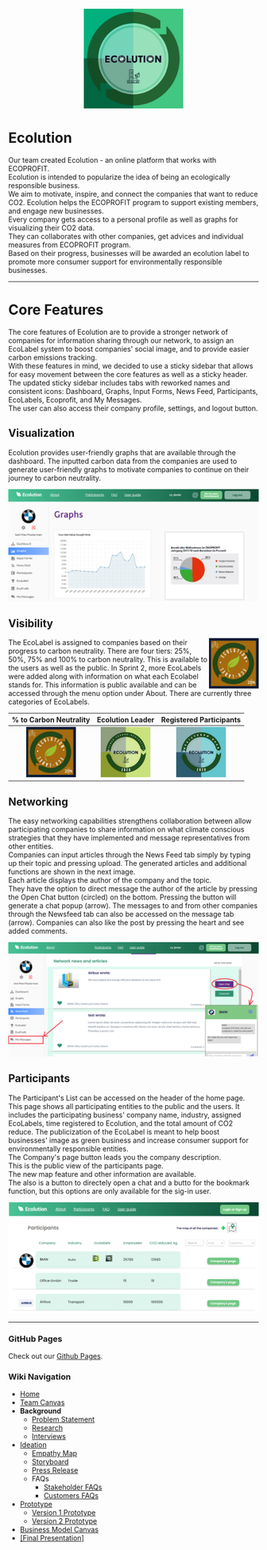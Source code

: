 <p align="center">
  <img src="https://github.com/gxc-international-innovation-challenge/gxc-team-13/blob/main/Version%202%20Prototype/ECOLUTION%20label.jpeg" width="200" height="200">
</p>

# Ecolution

Our team created Ecolution - an online platform that works with ECOPROFIT.\
Ecolution is intended to popularize the idea of being an ecologically responsible business. \
We aim to motivate, inspire, and connect the companies that want to reduce CO2. Ecolution helps the ECOPROFIT program to support existing members, and engage new businesses. \
Every company gets access to a personal profile as well as graphs for visualizing their CO2 data. \
They can collaborates with other companies, get advices and individual measures from ECOPROFIT program. \
Based on their progress, businesses will be awarded an ecolution label to promote more consumer support for environmentally responsible businesses.

---

# Core Features
The core features of Ecolution are to provide a stronger network of companies for information sharing through our network, to assign an EcoLabel system to boost companies' social image, and to provide easier carbon emissions tracking.\
With these features in mind, we decided to use a sticky sidebar that allows for easy movement between the core features as well as a sticky header. \
The updated sticky sidebar includes tabs with reworked names and consistent icons: Dashboard, Graphs, Input Forms, News Feed, Participants, EcoLabels, Ecoprofit, and My Messages.\
The user can also access their company profile, settings, and logout button.

## Visualization

Ecolution provides user-friendly graphs that are available through the dashboard. The inputted carbon data from the companies are used to generate user-friendly graphs to motivate companies to continue on their journey to carbon neutrality.

![Graphs](https://raw.githubusercontent.com/gxc-international-innovation-challenge/gxc-team-13/main/Version%202%20Prototype/Graphs.png?token=AL3VS6K6H7NZ3HAURI43FPS73SICA)

## Visibility
<img align="right" src="https://github.com/gxc-international-innovation-challenge/gxc-team-13/blob/main/Version%202%20Prototype/25%20label.jpeg" width="100">

The EcoLabel is assigned to companies based on their progress to carbon neutrality. There are four tiers: 25%, 50%, 75% and 100% to carbon neutrality. This is available to the users as well as the public. In Sprint 2, more EcoLabels were added along with information on what each Ecolabel stands for. This information is public available and can be accessed through the menu option under About. There are currently three categories of EcoLabels.

% to Carbon Neutrality     |  Ecolution Leader             | Registered Participants        | 
:-------------------------:|:-----------------------------:|:------------------------------:|
<img src="https://github.com/gxc-international-innovation-challenge/gxc-team-13/blob/main/Version%202%20Prototype/25%20label.jpeg" width="100"> | <img src="https://github.com/gxc-international-innovation-challenge/gxc-team-13/blob/main/Version%202%20Prototype/ecolabel%20leader.png" width="100"> | <img src="https://github.com/gxc-international-innovation-challenge/gxc-team-13/blob/main/Version%202%20Prototype/Ecolabel%20Participants.png" width="100">


## Networking

The easy networking capabilities strengthens collaboration between allow participating companies to share information on what climate conscious strategies that they have implemented and message representatives from other entities. \
Companies can input articles through the News Feed tab simply by typing up their topic and pressing upload. The generated articles and additional functions are shown in the next image.\
Each article displays the author of the company and the topic. \
They have the option to direct message the author of the article by pressing the Open Chat button (circled) on the bottom. Pressing the button will generate a chat popup (arrow). The messages to and from other companies through the Newsfeed tab can also be accessed on the message tab (arrow). Companies can also like the post by pressing the heart and see added comments.

![Network](https://raw.githubusercontent.com/gxc-international-innovation-challenge/gxc-team-13/main/Version%202%20Prototype/Newsfeed%202.png?token=AL3VS6IJ5QLFFD4FBDXDWSC73SJJG)

## Participants

The Participant's List can be accessed on the header of the home page. This page shows all participating entities to the public and the users. It includes the participating business' company name, industry, assigned EcoLabels, time registered to Ecolution, and the total amount of CO2 reduce. The publicization of the EcoLabel is meant to help boost businesses' image as green business and increase consumer support for environmentally responsible entities.\
The Company's page button leads you the company description. \
This is the public view of the participants page.\
The new map feature and other information are available.\
The also is a button to directely open a chat and a butto for the bookmark function, but this options are only available for the sig-in user.


![Partecipants](https://raw.githubusercontent.com/gxc-international-innovation-challenge/gxc-team-13/main/Version%202%20Prototype/Public%20View%20of%20Participants%20page.png?token=AL3VS6OLOQYIUBU2ACILV5C73SL6G)

---
### GitHub Pages
Check out our [Github Pages](https://gxc-international-innovation-challenge.github.io/gxc-team-13/).

### Wiki Navigation
* [Home](https://github.com/gxc-international-innovation-challenge/gxc-team-13/wiki)
* [Team Canvas](https://github.com/gxc-international-innovation-challenge/gxc-team-13/wiki/Team-Canvas)
* **Background**
  * [Problem Statement](https://github.com/gxc-international-innovation-challenge/gxc-team-13/wiki/Problem-Statement)
  * [Research](https://github.com/gxc-international-innovation-challenge/gxc-team-13/wiki/Research)
  * [Interviews](https://github.com/gxc-international-innovation-challenge/gxc-team-13/wiki/Interviews)
* [Ideation](https://github.com/gxc-international-innovation-challenge/gxc-team-13/wiki/Ideation)
  * [Empathy Map](https://github.com/gxc-international-innovation-challenge/gxc-team-13/wiki/Empathy-Map)
  * [Storyboard](https://github.com/gxc-international-innovation-challenge/gxc-team-13/wiki/Storyboard)
  * [Press Release](https://github.com/gxc-international-innovation-challenge/gxc-team-13/wiki/Press-Release)
  * FAQs 
	* [Stakeholder FAQs](https://github.com/gxc-international-innovation-challenge/gxc-team-13/wiki/Stakeholder-FAQs)
	* [Customers FAQs](https://github.com/gxc-international-innovation-challenge/gxc-team-13/wiki/Customers-FAQs)
* [Prototype](https://github.com/gxc-international-innovation-challenge/gxc-team-13/wiki/Prototype)
  * [Version 1 Prototype](https://github.com/gxc-international-innovation-challenge/gxc-team-13/wiki/Version-1-Prototype)
  * [Version 2 Prototype](https://github.com/gxc-international-innovation-challenge/gxc-team-13/wiki/Version-2-Prototype)
* [Business Model Canvas](https://github.com/gxc-international-innovation-challenge/gxc-team-13/wiki/Business-Model-Canvas)
* [[Final Presentation]](https://github.com/gxc-international-innovation-challenge/gxc-team-13/wiki/Final-Presentation)

